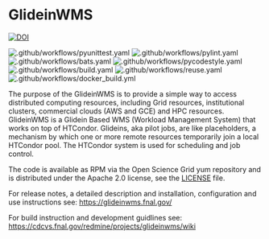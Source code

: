 <!--
SPDX-FileCopyrightText: 2009 Fermi Research Alliance, LLC
SPDX-License-Identifier: Apache-2.0
-->

# GlideinWMS

[![DOI](https://zenodo.org/badge/1833401.svg)](https://zenodo.org/badge/latestdoi/1833401)

![.github/workflows/pyunittest.yaml](https://github.com/GlideinWMS/glideinwms/workflows/.github/workflows/pyunittest.yaml/badge.svg)
![.github/workflows/pylint.yaml](https://github.com/GlideinWMS/glideinwms/workflows/.github/workflows/pylint.yaml/badge.svg)
![.github/workflows/bats.yaml](https://github.com/GlideinWMS/glideinwms/workflows/.github/workflows/bats.yaml/badge.svg)
![.github/workflows/pycodestyle.yaml](https://github.com/GlideinWMS/glideinwms/workflows/PyCodeStyle/badge.svg)
![.github/workflows/build.yaml](https://github.com/GlideinWMS/glideinwms/workflows/.github/workflows/build.yaml/badge.svg)
![.github/workflows/reuse.yaml](https://github.com/GlideinWMS/glideinwms/workflows/REUSE%20Licensing%20test/badge.svg)
![.github/workflows/docker_build.yml](https://github.com/GlideinWMS/glideinwms/workflows/Build%20and%20Push%20Docker%20image%20(CI)/badge.svg)

The purpose of the GlideinWMS is to provide a simple way to access distributed computing resources, including Grid resources, institutional clusters, commercial clouds (AWS and GCE) and HPC resources.
GlideinWMS is a Glidein Based WMS (Workload Management System) that works on top of HTCondor. Glideins, aka pilot jobs, are like placeholders, a mechanism by which one or more remote resources temporarily join a local HTCondor pool. The HTCondor system is used for scheduling and job control.

The code is available as RPM via the Open Science Grid yum repository
and is distributed under the Apache 2.0 license, see the [LICENSE](LICENSE) file.

For release notes, a detailed description and installation, configuration and use instructions see:
https://glideinwms.fnal.gov/

For build instruction and development guidlines see:
https://cdcvs.fnal.gov/redmine/projects/glideinwms/wiki
